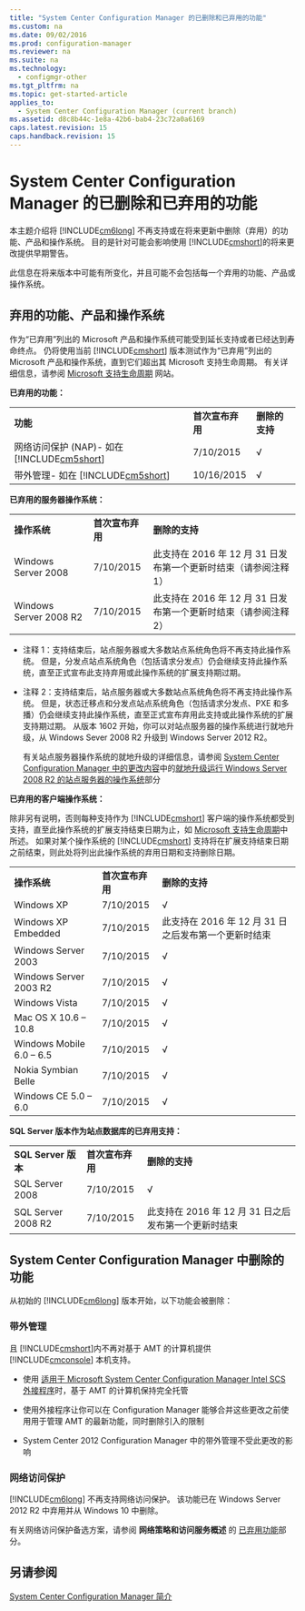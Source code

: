 ```yaml
---
title: "System Center Configuration Manager 的已删除和已弃用的功能"
ms.custom: na
ms.date: 09/02/2016
ms.prod: configuration-manager
ms.reviewer: na
ms.suite: na
ms.technology: 
  - configmgr-other
ms.tgt_pltfrm: na
ms.topic: get-started-article
applies_to: 
  - System Center Configuration Manager (current branch)
ms.assetid: d8c8b44c-1e8a-42b6-bab4-23c72a0a6169
caps.latest.revision: 15
caps.handback.revision: 15
---
```

# System Center Configuration Manager 的已删除和已弃用的功能
本主题介绍将 [!INCLUDE[cm6long](../LocTest/includes/cm6long_md.md)] 不再支持或在将来更新中删除（弃用）的功能、产品和操作系统。 目的是针对可能会影响使用 [!INCLUDE[cmshort](../LocTest/includes/cmshort_md.md)]的将来更改提供早期警告。  
  
 此信息在将来版本中可能有所变化，并且可能不会包括每一个弃用的功能、产品或操作系统。  
  
## 弃用的功能、产品和操作系统  
 作为“已弃用”列出的 Microsoft 产品和操作系统可能受到延长支持或者已经达到寿命终点。 仍将使用当前  [!INCLUDE[cmshort](../LocTest/includes/cmshort_md.md)] 版本测试作为“已弃用”列出的 Microsoft 产品和操作系统，直到它们超出其 Microsoft 支持生命周期。  有关详细信息，请参阅 [Microsoft 支持生命周期](https://support.microsoft.com/lifecycle) 网站。  
  
 **已弃用的功能：**  
  
||||  
|-|-|-|  
|**功能**|**首次宣布弃用**|**删除的支持**|  
|网络访问保护 (NAP)- 如在 [!INCLUDE[cm5short](../LocTest/includes/cm5short_md.md)]|7/10/2015|√|  
|带外管理- 如在 [!INCLUDE[cm5short](../LocTest/includes/cm5short_md.md)]|10/16/2015|√|  
  
 **已弃用的服务器操作系统：**  
  
||||  
|-|-|-|  
|**操作系统**|**首次宣布弃用**|**删除的支持**|  
|Windows Server 2008|7/10/2015|此支持在 2016 年 12 月 31 日发布第一个更新时结束（请参阅注释 1）|  
|Windows Server 2008 R2|7/10/2015|此支持在 2016 年 12 月 31 日发布第一个更新时结束（请参阅注释 2）|  
  
-   注释 1：支持结束后，站点服务器或大多数站点系统角色将不再支持此操作系统。 但是，分发点站点系统角色（包括请求分发点）仍会继续支持此操作系统，直至正式宣布此支持弃用或此操作系统的扩展支持期过期。  
  
-   注释 2：支持结束后，站点服务器或大多数站点系统角色将不再支持此操作系统。 但是，状态迁移点和分发点站点系统角色（包括请求分发点、PXE 和多播）仍会继续支持此操作系统，直至正式宣布弃用此支持或此操作系统的扩展支持期过期。  从版本 1602 开始，你可以对站点服务器的操作系统进行就地升级，从 Windows Sever 2008 R2 升级到 Windows  Server 2012 R2。  

     有关站点服务器操作系统的就地升级的详细信息，请参阅 [ System Center Configuration Manager 中的更改内容](../LocTest/What-s-changed-in-System-Center-Configuration-Manager-from-System-Center-2012-Configuration-Manager.md)中的[就地升级运行 Windows Server 2008 R2 的站点服务器的操作系统](../LocTest/What-s-changed-in-System-Center-Configuration-Manager-from-System-Center-2012-Configuration-Manager.md#bkmk_UpgradeOS)部分
       
  
  
 **已弃用的客户端操作系统：**  
  
 除非另有说明，否则每种支持作为 [!INCLUDE[cmshort](../LocTest/includes/cmshort_md.md)] 客户端的操作系统都受到支持，直至此操作系统的扩展支持结束日期为止，如 [Microsoft 支持生命周期](https://support.microsoft.com/lifecycle)中所述。  如果对某个操作系统的 [!INCLUDE[cmshort](../LocTest/includes/cmshort_md.md)] 支持将在扩展支持结束日期之前结束，则此处将列出此操作系统的弃用日期和支持删除日期。  
  
||||  
|-|-|-|  
|**操作系统**|**首次宣布弃用**|**删除的支持**|  
|Windows XP|7/10/2015|√|  
|Windows XP Embedded|7/10/2015|此支持在 2016 年 12 月 31 日之后发布第一个更新时结束|  
|Windows Server 2003|7/10/2015|√|  
|Windows Server 2003 R2|7/10/2015|√|  
|Windows Vista|7/10/2015|√|  
|Mac OS X 10.6 – 10.8|7/10/2015|√|  
|Windows Mobile 6.0 – 6.5|7/10/2015|√|  
|Nokia Symbian Belle|7/10/2015|√|  
|Windows CE 5.0 – 6.0|7/10/2015|√|  
  
 **SQL Server 版本作为站点数据库的已弃用支持：**  
  
||||  
|-|-|-|  
|**SQL Server 版本**|**首次宣布弃用**|**删除的支持**|  
|SQL Server 2008|7/10/2015|√|  
|SQL Server 2008 R2|7/10/2015|此支持在 2016 年 12 月 31 日之后发布第一个更新时结束|  
  
## System Center Configuration Manager 中删除的功能  
 从初始的 [!INCLUDE[cm6long](../LocTest/includes/cm6long_md.md)] 版本开始，以下功能会被删除：
  
###  <a name="bkmk_amt"></a> 带外管理  
 且 [!INCLUDE[cmshort](../LocTest/includes/cmshort_md.md)]内不再对基于 AMT 的计算机提供 [!INCLUDE[cmconsole](../LocTest/includes/cmconsole_md.md)] 本机支持。  
  
-   使用 [适用于 Microsoft System Center Configuration Manager Intel SCS 外接程序](http://www.intel.com/content/www/us/en/software/setup-configuration-software.html)时，基于 AMT 的计算机保持完全托管  
  
-   使用外接程序让你可以在 Configuration Manager 能够合并这些更改之前使用用于管理 AMT 的最新功能，同时删除引入的限制  
  
-   System Center 2012 Configuration Manager 中的带外管理不受此更改的影响  
  
###  <a name="bkmk_nap"></a> 网络访问保护  
 [!INCLUDE[cm6long](../LocTest/includes/cm6long_md.md)] 不再支持网络访问保护。 该功能已在 Windows Server 2012 R2 中弃用并从 Windows 10 中删除。  
  
 有关网络访问保护备选方案，请参阅 **网络策略和访问服务概述** 的 [已弃用功能](https://technet.microsoft.com/library/hh831683.aspx)部分。  
  
## 另请参阅  
 [System Center Configuration Manager 简介](../LocTest/Introduction-to-System-Center-Configuration-Manager.md)